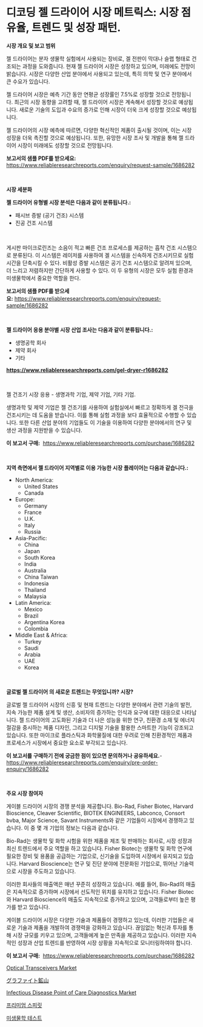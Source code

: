 <p><h1>디코딩 젤 드라이어 시장 메트릭스: 시장 점유율, 트렌드 및 성장 패턴.</h1></p><p><strong>시장 개요 및 보고 범위</strong></p>
<p><p>젤 드라이어는 분자 생물학 실험에서 사용되는 장비로, 겔 전판이 막대나 슬랩 형태로 건조되는 과정을 도와줍니다. 현재 젤 드라이어 시장은 성장하고 있으며, 미래에도 전망이 밝습니다. 시장은 다양한 산업 분야에서 사용되고 있는데, 특히 의학 및 연구 분야에서 큰 수요가 있습니다.</p><p>젤 드라이어 시장은 예측 기간 동안 연평균 성장률인 7.5%로 성장할 것으로 전망됩니다. 최근의 시장 동향을 고려할 때, 젤 드라이어 시장은 계속해서 성장할 것으로 예상됩니다. 새로운 기술의 도입과 수요의 증가로 인해 시장이 더욱 크게 성장할 것으로 예상됩니다.</p><p>젤 드라이어의 시장 예측에 따르면, 다양한 혁신적인 제품이 출시될 것이며, 이는 시장 성장을 더욱 촉진할 것으로 예상됩니다. 또한, 유망한 시장 조사 및 개발을 통해 젤 드라이어 시장이 미래에도 성장할 것으로 전망됩니다.</p></p>
<p><strong>보고서의 샘플 PDF를 받으세요:</strong> <a href="https://www.reliableresearchreports.com/enquiry/request-sample/1686282">https://www.reliableresearchreports.com/enquiry/request-sample/1686282</a></p>
<p>&nbsp;</p>
<p><strong>시장 세분화</strong></p>
<p><strong>젤 드라이어 유형별 시장 분석은 다음과 같이 분류됩니다.:</strong></p>
<p><ul><li>패시브 증발 (공기 건조) 시스템</li><li>진공 건조 시스템</li></ul></p>
<p>&nbsp;</p>
<p><p>게시판 마이크로린즈는 소음이 적고 빠른 건조 프로세스를 제공하는 흡착 건조 시스템으로 분류된다. 이 시스템은 레이저를 사용하여 겔 시스템을 신속하게 건조시키므로 실험 시간을 단축시킬 수 있다. 비활성 증발 시스템은 공기 건조 시스템으로 알려져 있으며, 더 느리고 저렴하지만 간단하게 사용할 수 있다. 이 두 유형의 시장은 모두 실험 환경과 미생물학에서 중요한 역할을 한다.</p></p>
<p><strong>보고서의 샘플 PDF를 받으세요:</strong>&nbsp;<a href="https://www.reliableresearchreports.com/enquiry/request-sample/1686282">https://www.reliableresearchreports.com/enquiry/request-sample/1686282</a></p>
<p>&nbsp;</p>
<p><strong> 젤 드라이어 응용 분야별 시장 산업 조사는 다음과 같이 분류됩니다.:</strong></p>
<p><ul><li>생명공학 회사</li><li>제약 회사</li><li>기타</li></ul></p>
<p><strong><a href="https://www.reliableresearchreports.com/gel-dryer-r1686282">https://www.reliableresearchreports.com/gel-dryer-r1686282</a></strong></p>
<p>&nbsp;</p>
<p><p>젤 건조기 시장 응용 - 생명과학 기업, 제약 기업, 기타 기업. </p><p>생명과학 및 제약 기업은 젤 건조기를 사용하여 실험실에서 빠르고 정확하게 겔 전극을 건조시키는 데 도움을 받습니다. 이를 통해 실험 과정을 보다 효율적으로 수행할 수 있습니다. 또한 다른 산업 분야의 기업들도 이 기술을 이용하여 다양한 분야에서의 연구 및 생산 과정을 지원받을 수 있습니다.</p></p>
<p><strong>이 보고서 구매:</strong>&nbsp; <a href="https://www.reliableresearchreports.com/purchase/1686282">https://www.reliableresearchreports.com/purchase/1686282</a></p>
<p>&nbsp;</p>
<p><strong>지역 측면에서 젤 드라이어 지역별로 이용 가능한 시장 플레이어는 다음과 같습니다.:</strong></p>
<p><ul>
    <li>
        North America:
        <ul>
            <li>United States</li>
            <li>Canada</li>
        </ul>
    </li>
    <li>
        Europe:
        <ul>
            <li>Germany</li>
            <li>France</li>
            <li>U.K.</li>
            <li>Italy</li>
            <li>Russia</li>
        </ul>
    </li>
    <li>
        Asia-Pacific:
        <ul>
            <li>China</li>
            <li>Japan</li>
            <li>South Korea</li>
            <li>India</li>
            <li>Australia</li>
            <li>China Taiwan</li>
            <li>Indonesia</li>
            <li>Thailand</li>
            <li>Malaysia</li>
        </ul>
    </li>
    <li>
        Latin America:
        <ul>
            <li>Mexico</li>
            <li>Brazil</li>
            <li>Argentina Korea</li>
            <li>Colombia</li>
        </ul>
    </li>
    <li>
        Middle East & Africa:
        <ul>
            <li>Turkey</li>
            <li>Saudi</li>
            <li>Arabia</li>
            <li>UAE</li>
            <li>Korea</li>
        </ul>
    </li>
    </ul></p>
<p>&nbsp;</p>
<p><strong>글로벌 젤 드라이어 의 새로운 트렌드는 무엇입니까? 시장?</strong></p>
<p><p>글로벌 젤 드라이어 시장의 신흥 및 현재 트렌드는 다양한 분야에서 관련 기술의 발전, 지속 가능한 제품 설계 및 생산, 소비자의 증가하는 인식과 요구에 대한 대응으로 나타납니다. 젤 드라이어의 고도화된 기술과 더 나은 성능을 위한 연구, 친환경 소재 및 에너지 절감을 중시하는 제품 디자인, 그리고 디지털 기술을 활용한 스마트한 기능이 강조되고 있습니다. 또한 마이크로 플라스틱과 화학물질에 대한 우려로 인해 친환경적인 제품과 프로세스가 시장에서 중요한 요소로 부각되고 있습니다.</p></p>
<p><strong>이 보고서를 구매하기 전에 궁금한 점이 있으면 문의하거나 공유하세요.</strong>- <a href="https://www.reliableresearchreports.com/enquiry/pre-order-enquiry/1686282">https://www.reliableresearchreports.com/enquiry/pre-order-enquiry/1686282</a></p>
<p>&nbsp;</p>
<p><strong>주요 시장 참여자</strong></p>
<p><p>게이블 드라이어 시장의 경쟁 분석을 제공합니다. Bio-Rad, Fisher Biotec, Harvard Bioscience, Cleaver Scientific, BIOTEK ENGINEERS, Labconco, Consort bvba, Major Science, Savant Instruments와 같은 기업들이 시장에서 경쟁하고 있습니다. 이 중 몇 개 기업의 정보는 다음과 같습니다.</p><p>Bio-Rad는 생물학 및 화학 시험을 위한 제품을 제조 및 판매하는 회사로, 시장 성장과 최신 트렌드에서 주요 역할을 하고 있습니다. Fisher Biotec는 생물학 및 화학 연구에 필요한 장비 및 용품을 공급하는 기업으로, 신기술을 도입하여 시장에서 유지되고 있습니다. Harvard Bioscience는 연구 및 진단 분야에 전문화된 기업으로, 뛰어난 기술력으로 시장을 주도하고 있습니다.</p><p>이러한 회사들의 매출액은 매년 꾸준히 성장하고 있습니다. 예를 들어, Bio-Rad의 매출은 지속적으로 증가하며 시장에서 선도적인 위치를 유지하고 있습니다. Fisher Biotec와 Harvard Bioscience의 매출도 지속적으로 증가하고 있으며, 고객들로부터 높은 평가를 받고 있습니다.</p><p>게이블 드라이어 시장은 다양한 기술과 제품들이 경쟁하고 있는데, 이러한 기업들은 새로운 기술과 제품을 개발하여 경쟁력을 강화하고 있습니다. 끊임없는 혁신과 투자를 통해 시장 규모를 키우고 있으며, 고객들에게 높은 만족을 제공하고 있습니다. 이러한 지속적인 성장과 산업 트렌드를 반영하여 시장 상황을 지속적으로 모니터링하여야 합니다.</p></p>
<p><strong>이 보고서 구매:</strong>&nbsp;&nbsp;<a href="https://www.reliableresearchreports.com/purchase/1686282">https://www.reliableresearchreports.com/purchase/1686282</a></p>
<p><p><a href="https://www.linkedin.com/pulse/decoding-optical-transceivers-market-metrics-share-trends-x0une?trackingId=EKOw68CRQC5RxXfWd8JiYA%3D%3D">Optical Transceivers Market</a></p><p><a href="https://medium.com/@bonniehoppe1/%E3%82%B0%E3%83%A9%E3%83%95%E3%82%A1%E3%82%A4%E3%83%88%E9%89%B1%E5%B1%B1%E5%B8%82%E5%A0%B4%E5%88%86%E6%9E%90-%E3%81%9D%E3%81%AEcagr-%E5%B8%82%E5%A0%B4%E3%82%BB%E3%82%B0%E3%83%A1%E3%83%B3%E3%83%86%E3%83%BC%E3%82%B7%E3%83%A7%E3%83%B3-%E3%81%8A%E3%82%88%E3%81%B3%E3%82%B0%E3%83%AD%E3%83%BC%E3%83%90%E3%83%AB%E7%94%A3%E6%A5%AD%E6%A6%82%E8%A6%81-563bcebefa22">グラファイト鉱山</a></p><p><a href="https://github.com/vimar16th/Market-Research-Report-List-4/blob/main/infectious-disease-point-of-care-diagnostics-market.md">Infectious Disease Point of Care Diagnostics Market</a></p><p><a href="https://medium.com/@dessierohan2023/%ED%94%84%EB%A6%AC%EB%AF%B8%EC%97%84-%EC%8A%A4%ED%94%BC%EB%A6%BF-%EC%8B%9C%EC%9E%A5-%EC%8B%9C%EC%9E%A5-cagr-%EC%8B%9C%EC%9E%A5-%ED%8A%B8%EB%A0%8C%EB%93%9C-%EB%B0%8F-%EC%84%B1%EC%9E%A5-%EC%A0%84%EB%9E%B5%EC%97%90-%EB%8C%80%ED%95%9C-%ED%86%B5%EC%B0%B0%EB%A0%A5-0551f1068bba">프리미엄 스피릿</a></p><p><a href="https://github.com/KellyLyncyh543964/Market-Research-Report-List-1/blob/main/294950723476.md">미생물학 테스트</a></p></p>